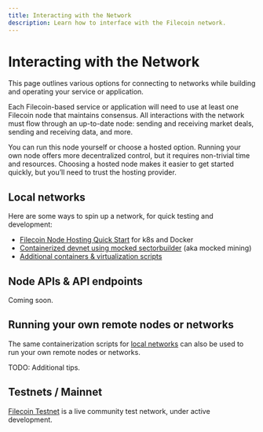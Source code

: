 ```yaml
---
title: Interacting with the Network
description: Learn how to interface with the Filecoin network.
---
```


# Interacting with the Network

This page outlines various options for connecting to networks while building and operating your service or application.

Each Filecoin-based service or application will need to use at least one Filecoin node that maintains consensus. All interactions with the network must flow through an up-to-date node: sending and receiving market deals, sending and receiving data, and more.

You can run this node yourself or choose a hosted option. Running your own node offers more decentralized control, but it requires non-trivial time and resources. Choosing a hosted node makes it easier to get started quickly, but you’ll need to trust the hosting provider.

## Local networks

Here are some ways to spin up a network, for quick testing and development:
- [Filecoin Node Hosting Quick Start](https://paper.dropbox.com/doc/Filecoin-Node-Hosting-Quick-Start-7RBPjls1Bz6WLkT634NEN) for k8s and Docker
- [Containerized devnet using mocked sectorbuilder](https://github.com/textileio/lotus-devnet) (aka mocked mining)
- [Additional containers & virtualization scripts](https://github.com/filecoin-project/docs/wiki#containers--virtualization)

## Node APIs & API endpoints

Coming soon.

## Running your own remote nodes or networks

The same containerization scripts for [local networks](#local-networks) can also be used to run your own remote nodes or networks.

TODO: Additional tips.

## Testnets / Mainnet

[Filecoin Testnet](https://filecoin.io/testnet/) is a live community test network, under active development.
